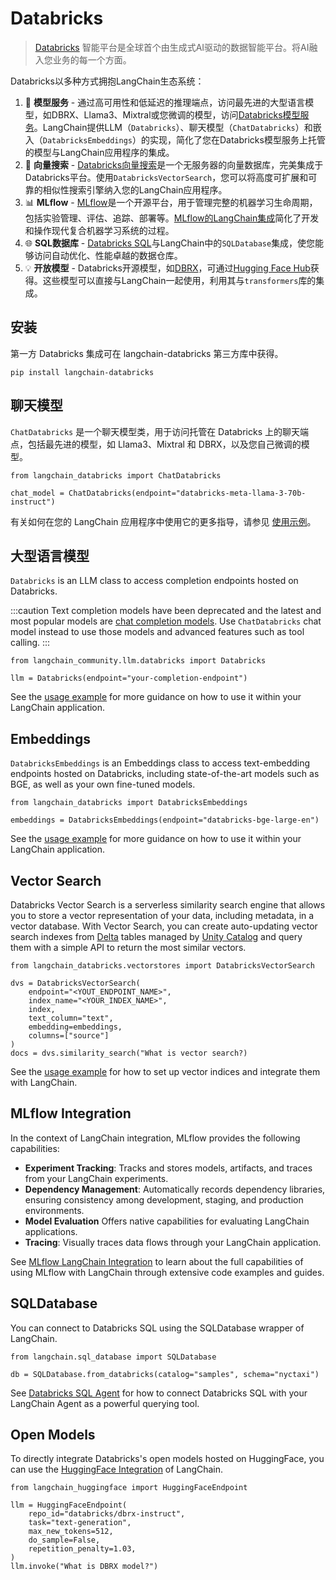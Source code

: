 Databricks
==========

> [Databricks](https://www.databricks.com/) 智能平台是全球首个由生成式AI驱动的数据智能平台。将AI融入您业务的每一个方面。

Databricks以多种方式拥抱LangChain生态系统：

1. 🚀 **模型服务** - 通过高可用性和低延迟的推理端点，访问最先进的大型语言模型，如DBRX、Llama3、Mixtral或您微调的模型，访问[Databricks模型服务](https://www.databricks.com/product/model-serving)。LangChain提供LLM（`Databricks`）、聊天模型（`ChatDatabricks`）和嵌入（`DatabricksEmbeddings`）的实现，简化了您在Databricks模型服务上托管的模型与LangChain应用程序的集成。
2. 📃 **向量搜索** - [Databricks向量搜索](https://www.databricks.com/product/machine-learning/vector-search)是一个无服务器的向量数据库，完美集成于Databricks平台。使用`DatabricksVectorSearch`，您可以将高度可扩展和可靠的相似性搜索引擎纳入您的LangChain应用程序。
3. 📊 **MLflow** - [MLflow](https://mlflow.org/)是一个开源平台，用于管理完整的机器学习生命周期，包括实验管理、评估、追踪、部署等。[MLflow的LangChain集成](/docs/integrations/providers/mlflow_tracking)简化了开发和操作现代复合机器学习系统的过程。
4. 🌐 **SQL数据库** - [Databricks SQL](https://www.databricks.com/product/databricks-sql)与LangChain中的`SQLDatabase`集成，使您能够访问自动优化、性能卓越的数据仓库。
5. 💡 **开放模型** - Databricks开源模型，如[DBRX](https://www.databricks.com/blog/introducing-dbrx-new-state-art-open-llm)，可通过[Hugging Face Hub](https://huggingface.co/databricks/dbrx-instruct)获得。这些模型可以直接与LangChain一起使用，利用其与`transformers`库的集成。

安装
------------

第一方 Databricks 集成可在 langchain-databricks 第三方库中获得。

```
pip install langchain-databricks
```

聊天模型
----------

`ChatDatabricks` 是一个聊天模型类，用于访问托管在 Databricks 上的聊天端点，包括最先进的模型，如 Llama3、Mixtral 和 DBRX，以及您自己微调的模型。

```
from langchain_databricks import ChatDatabricks

chat_model = ChatDatabricks(endpoint="databricks-meta-llama-3-70b-instruct")
```

有关如何在您的 LangChain 应用程序中使用它的更多指导，请参见 [使用示例](/docs/integrations/chat/databricks)。

大型语言模型
---

`Databricks` is an LLM class to access completion endpoints hosted on Databricks.

:::caution
Text completion models have been deprecated and the latest and most popular models are [chat completion models](/docs/concepts/#chat-models). Use `ChatDatabricks` chat model instead to use those models and advanced features such as tool calling.
:::

```
from langchain_community.llm.databricks import Databricks

llm = Databricks(endpoint="your-completion-endpoint")
```

See the [usage example](/docs/integrations/llms/databricks) for more guidance on how to use it within your LangChain application.


Embeddings
----------

`DatabricksEmbeddings` is an Embeddings class to access text-embedding endpoints hosted on Databricks, including state-of-the-art models such as BGE, as well as your own fine-tuned models.

```
from langchain_databricks import DatabricksEmbeddings

embeddings = DatabricksEmbeddings(endpoint="databricks-bge-large-en")
```

See the [usage example](/docs/integrations/text_embedding/databricks) for more guidance on how to use it within your LangChain application.


Vector Search
-------------

Databricks Vector Search is a serverless similarity search engine that allows you to store a vector representation of your data, including metadata, in a vector database. With Vector Search, you can create auto-updating vector search indexes from [Delta](https://docs.databricks.com/en/introduction/delta-comparison.html) tables managed by [Unity Catalog](https://www.databricks.com/product/unity-catalog) and query them with a simple API to return the most similar vectors.

```
from langchain_databricks.vectorstores import DatabricksVectorSearch

dvs = DatabricksVectorSearch(
    endpoint="<YOUT_ENDPOINT_NAME>",
    index_name="<YOUR_INDEX_NAME>",
    index,
    text_column="text",
    embedding=embeddings,
    columns=["source"]
)
docs = dvs.similarity_search("What is vector search?)
```

See the [usage example](/docs/integrations/vectorstores/databricks_vector_search) for how to set up vector indices and integrate them with LangChain.


MLflow Integration
------------------

In the context of LangChain integration, MLflow provides the following capabilities:

- **Experiment Tracking**: Tracks and stores models, artifacts, and traces from your LangChain experiments.
- **Dependency Management**: Automatically records dependency libraries, ensuring consistency among development, staging, and production environments.
- **Model Evaluation** Offers native capabilities for evaluating LangChain applications.
- **Tracing**: Visually traces data flows through your LangChain application.

See [MLflow LangChain Integration](/docs/integrations/providers/mlflow_tracking) to learn about the full capabilities of using MLflow with LangChain through extensive code examples and guides.

SQLDatabase
-----------
You can connect to Databricks SQL using the SQLDatabase wrapper of LangChain.
```
from langchain.sql_database import SQLDatabase

db = SQLDatabase.from_databricks(catalog="samples", schema="nyctaxi")
```

See [Databricks SQL Agent](https://docs.databricks.com/en/large-language-models/langchain.html#databricks-sql-agent) for how to connect Databricks SQL with your LangChain Agent as a powerful querying tool.

Open Models
-----------

To directly integrate Databricks's open models hosted on HuggingFace, you can use the [HuggingFace Integration](/docs/integrations/platforms/huggingface) of LangChain.

```
from langchain_huggingface import HuggingFaceEndpoint

llm = HuggingFaceEndpoint(
    repo_id="databricks/dbrx-instruct",
    task="text-generation",
    max_new_tokens=512,
    do_sample=False,
    repetition_penalty=1.03,
)
llm.invoke("What is DBRX model?")
```

